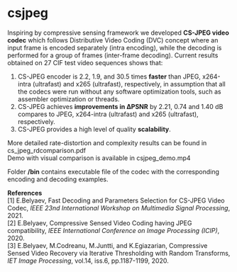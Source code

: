 # csjpeg
Inspiring by compressive sensing framework we developed **CS-JPEG video codec** which follows Distributive Video Coding (DVC) concept where an input frame is encoded separately (intra encoding), while the decoding is performed for a group of frames (inter-frame decoding). Current results obtained on 27 CIF test video sequences shows that:
1. CS-JPEG encoder is 2.2, 1.9, and 30.5 times **faster** than JPEG, x264-intra (ultrafast) and x265 (ultrafast), respectively, in assumption that all the codecs were run without any software optimization tools, such as assembler optimization or threads.
2. CS-JPEG achieves **improvements in ΔPSNR** by 2.21, 0.74 and 1.40 dB compares to JPEG, x264-intra (ultrafast) and x265 (ultrafast), respectively.
3. CS-JPEG provides a high level of quality **scalability**. 

More detailed rate-distortion and complexity results can be found in cs_jpeg_rdcomparison.pdf<br />
Demo with visual comparison is available in csjpeg_demo.mp4<br />

Folder **/bin** contains executable file of the codec with the corresponding encoding and decoding examples. 

**References**<br />
[1] E.Belyaev, Fast Decoding and Parameters Selection for CS-JPEG Video Codec, *IEEE 23nd International Workshop on Multimedia Signal Processing*, 2021.<br />
[2] E.Belyaev, Compressive Sensed Video Coding having JPEG compatibility, *IEEE International Conference on Image Processing (ICIP)*, 2020.<br />
[3] E.Belyaev, M.Codreanu, M.Juntti, and K.Egiazarian, Compressive Sensed Video Recovery via Iterative Thresholding with Random Transforms, *IET Image Processing*, vol.14, iss.6, pp.1187-1199, 2020. 
